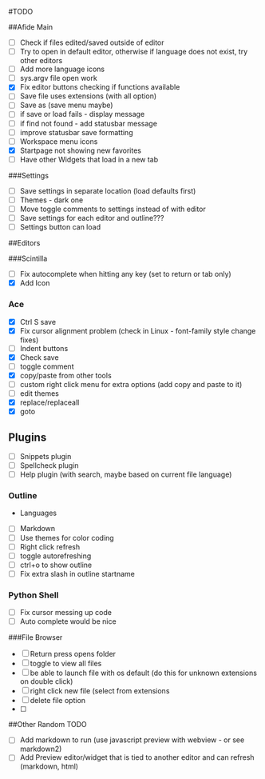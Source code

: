 #TODO

##Afide Main
- [ ] Check if files edited/saved outside of editor
- [ ] Try to open in default editor, otherwise if language does not exist, try other editors
- [ ] Add more language icons
- [ ] sys.argv file open work
- [x] Fix editor buttons checking if functions available
- [ ] Save file uses extensions (with all option)
- [ ] Save as (save menu maybe)
- [ ] if save or load fails - display message
- [ ] if find not found - add statusbar message
- [ ] improve statusbar save formatting
- [ ] Workspace menu icons
- [x] Startpage not showing new favorites
- [ ] Have other Widgets that load in a new tab

###Settings
- [ ] Save settings in separate location (load defaults first)
- [ ] Themes - dark one
- [ ] Move toggle comments to settings instead of with editor
- [ ] Save settings for each editor and outline???
- [ ] Settings button can load 

##Editors

###Scintilla
- [ ] Fix autocomplete when hitting any key (set to return or tab only)
- [x] Add Icon

### Ace
- [x] Ctrl S save
- [x] Fix cursor alignment problem (check in Linux - font-family style change fixes)
- [ ] Indent buttons
- [x] Check save
- [ ] toggle comment
- [x] copy/paste from other tools
- [ ] custom right click menu for extra options (add copy and paste to it)
- [ ] edit themes
- [x] replace/replaceall
- [x] goto

## Plugins
- [ ] Snippets plugin
- [ ] Spellcheck plugin
- [ ] Help plugin (with search, maybe based on current file language)

### Outline
- Languages
 - [ ] Markdown
- [ ] Use themes for color coding
- [ ] Right click refresh
- [ ] toggle autorefreshing
- [ ] ctrl+o to show outline
- [ ] Fix extra slash in outline startname

### Python Shell
- [ ] Fix cursor messing up code
- [ ] Auto complete would be nice

###File Browser
- [ ] Return press opens folder
- [ ] toggle to view all files
- [ ] be able to launch file with os default (do this for unknown extensions on double click)
- [ ] right click new file (select from extensions
- [ ] delete file option
- [ ] 


##Other Random TODO
- [ ] Add markdown to run (use javascript preview with webview - or see markdown2)
- [ ] Add Preview editor/widget that is tied to another editor and can refresh (markdown, html)
